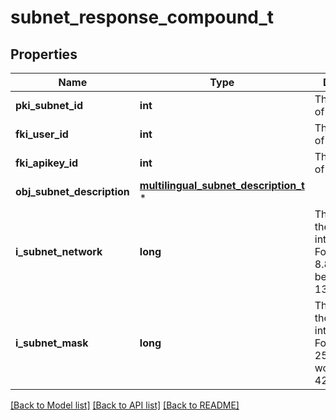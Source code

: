 # subnet_response_compound_t

## Properties
Name | Type | Description | Notes
------------ | ------------- | ------------- | -------------
**pki_subnet_id** | **int** | The unique ID of the Subnet | 
**fki_user_id** | **int** | The unique ID of the User | [optional] 
**fki_apikey_id** | **int** | The unique ID of the Apikey | [optional] 
**obj_subnet_description** | [**multilingual_subnet_description_t**](multilingual_subnet_description.md) \* |  | 
**i_subnet_network** | **long** | The network of the Subnet in integer form. For example 8.8.8.0 would be 134744064 | 
**i_subnet_mask** | **long** | The mask of the Subnet  in integer form. For example 255.255.255.0 would be 4294967040 | 

[[Back to Model list]](../README.md#documentation-for-models) [[Back to API list]](../README.md#documentation-for-api-endpoints) [[Back to README]](../README.md)


